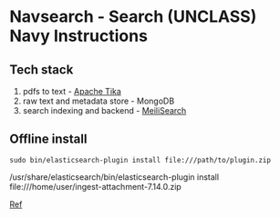 # Navsearch - Search (UNCLASS) Navy Instructions
## Tech stack
1. pdfs to text - [Apache Tika](https://tika.apache.org/)
2. raw text and metadata store - MongoDB
3. search indexing and backend - [MeiliSearch](https://docs.meilisearch.com/)

## Offline install 
```shell
sudo bin/elasticsearch-plugin install file:///path/to/plugin.zip
```

/usr/share/elasticsearch/bin/elasticsearch-plugin install file:///home/user/ingest-attachment-7.14.0.zip

[Ref](https://www.elastic.co/guide/en/elasticsearch/plugins/current/plugin-management-custom-url.html)
